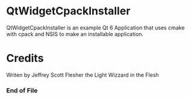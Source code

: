 # QtWidgetCpackInstaller

QtWidgetCpackInstaller is an example Qt 6 Application that uses cmake with cpack and NSIS to make an installable application.

# Credits
Writen by Jeffrey Scott Flesher the Light Wizzard in the Flesh

### End of File
